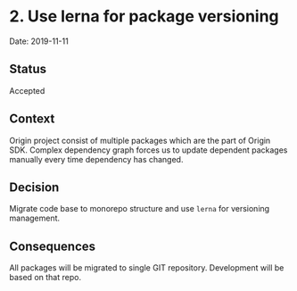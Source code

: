 # 2. Use lerna for package versioning

Date: 2019-11-11

## Status

Accepted

## Context

Origin project consist of multiple packages which are the part of Origin SDK. Complex dependency graph forces us to update dependent packages manually every time dependency has changed.

## Decision

Migrate code base to monorepo structure and use `lerna` for versioning management.

## Consequences

All packages will be migrated to single GIT repository. Development will be based on that repo.

